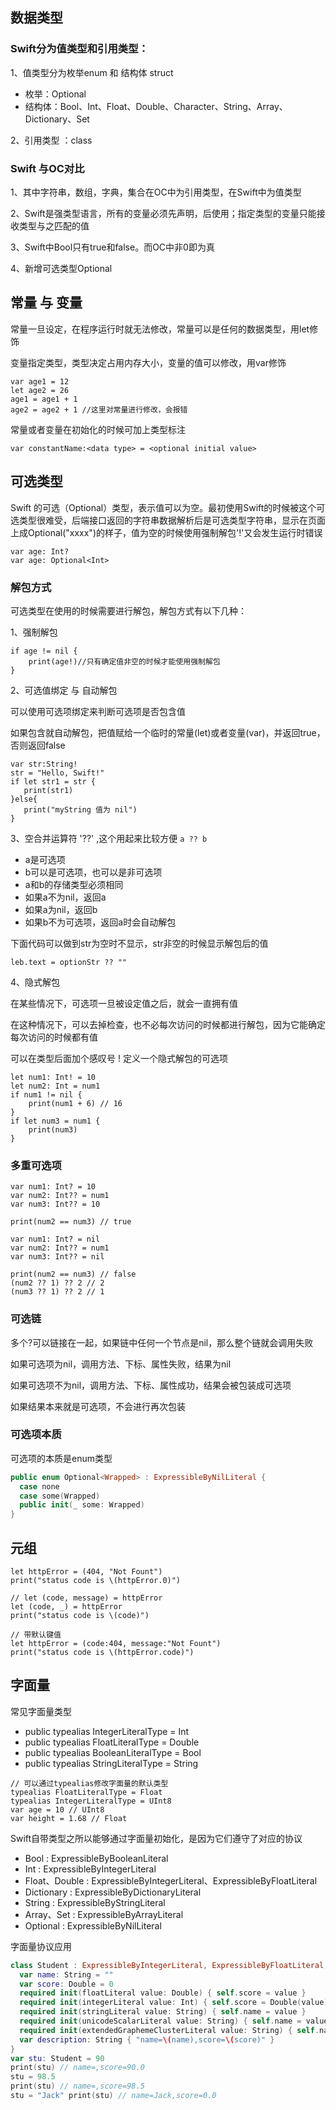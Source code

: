 ## 数据类型

### Swift分为值类型和引用类型：

1、值类型分为枚举enum 和 结构体 struct

- 枚举：Optional
- 结构体：Bool、Int、Float、Double、Character、String、Array、Dictionary、Set

2、引用类型 ：class

### Swift 与OC对比

1、其中字符串，数组，字典，集合在OC中为引用类型，在Swift中为值类型

2、Swift是强类型语言，所有的变量必须先声明，后使用；指定类型的变量只能接收类型与之匹配的值

3、Swift中Bool只有true和false。而OC中非0即为真

4、新增可选类型Optional

## 常量 与 变量

常量一旦设定，在程序运行时就无法修改，常量可以是任何的数据类型，用let修饰

变量指定类型，类型决定占用内存大小，变量的值可以修改，用var修饰

```
var age1 = 12
let age2 = 26
age1 = age1 + 1
age2 = age2 + 1 //这里对常量进行修改，会报错
```

常量或者变量在初始化的时候可加上类型标注

``var constantName:<data type> = <optional initial value>``

## 可选类型

Swift 的可选（Optional）类型，表示值可以为空。最初使用Swift的时候被这个可选类型很难受，后端接口返回的字符串数据解析后是可选类型字符串，显示在页面上成Optional("xxxx")的样子，值为空的时候使用强制解包'!'又会发生运行时错误

```
var age: Int?
var age: Optional<Int>

```

### 解包方式

可选类型在使用的时候需要进行解包，解包方式有以下几种：

1、强制解包

```
if age != nil {
	print(age!)//只有确定值非空的时候才能使用强制解包
}
```

2、可选值绑定 与 自动解包

可以使用可选项绑定来判断可选项是否包含值

如果包含就自动解包，把值赋给一个临时的常量(let)或者变量(var)，并返回true，否则返回false

```
var str:String!
str = "Hello, Swift!"
if let str1 = str {
   print(str1)
}else{
   print("myString 值为 nil")
}
```

3、空合并运算符 '??' ,这个用起来比较方便
`` a ?? b ``

- a是可选项
- b可以是可选项，也可以是非可选项
- a和b的存储类型必须相同
- 如果a不为nil，返回a
- 如果a为nil，返回b
- 如果b不为可选项，返回a时会自动解包

下面代码可以做到str为空时不显示，str非空的时候显示解包后的值

``leb.text = optionStr ?? ""``

4、隐式解包

在某些情况下，可选项一旦被设定值之后，就会一直拥有值 

在这种情况下，可以去掉检查，也不必每次访问的时候都进行解包，因为它能确定每次访问的时候都有值 

可以在类型后面加个感叹号 ! 定义一个隐式解包的可选项

```
let num1: Int! = 10 
let num2: Int = num1 
if num1 != nil {
	print(num1 + 6) // 16 
} 
if let num3 = num1 {
	print(num3) 
}
```

### 多重可选项

```
var num1: Int? = 10 
var num2: Int?? = num1 
var num3: Int?? = 10

print(num2 == num3) // true		
```



```
var num1: Int? = nil 
var num2: Int?? = num1 
var num3: Int?? = nil

print(num2 == num3) // false
(num2 ?? 1) ?? 2 // 2 
(num3 ?? 1) ?? 2 // 1
```

### 可选链

多个?可以链接在一起，如果链中任何一个节点是nil，那么整个链就会调用失败

如果可选项为nil，调用方法、下标、属性失败，结果为nil 

如果可选项不为nil，调用方法、下标、属性成功，结果会被包装成可选项

如果结果本来就是可选项，不会进行再次包装

### 可选项本质

可选项的本质是enum类型

```swift
public enum Optional<Wrapped> : ExpressibleByNilLiteral { 
  case none 
  case some(Wrapped) 
  public init(_ some: Wrapped) 
}
```

## 元组

```
let httpError = (404, "Not Fount")
print("status code is \(httpError.0)")

// let (code, message) = httpError
let (code, _) = httpError
print("status code is \(code)")

// 带默认键值
let httpError = (code:404, message:"Not Fount")
print("status code is \(httpError.code)")
```

## 字面量

常见字面量类型

- public typealias IntegerLiteralType = Int 
- public typealias FloatLiteralType = Double 
- public typealias BooleanLiteralType = Bool 
- public typealias StringLiteralType = String

```
// 可以通过typealias修改字面量的默认类型 
typealias FloatLiteralType = Float 
typealias IntegerLiteralType = UInt8 
var age = 10 // UInt8 
var height = 1.68 // Float
```

Swift自带类型之所以能够通过字面量初始化，是因为它们遵守了对应的协议

- Bool : ExpressibleByBooleanLiteral
- Int : ExpressibleByIntegerLiteral 
- Float、Double : ExpressibleByIntegerLiteral、ExpressibleByFloatLiteral
- Dictionary : ExpressibleByDictionaryLiteral  
- String : ExpressibleByStringLiteral
- Array、Set : ExpressibleByArrayLiteral 
- Optional : ExpressibleByNilLiteral

字面量协议应用

```swift
class Student : ExpressibleByIntegerLiteral, ExpressibleByFloatLiteral, ExpressibleByStringLiteral, CustomStringConvertible {
  var name: String = "" 
  var score: Double = 0 
  required init(floatLiteral value: Double) { self.score = value } 
  required init(integerLiteral value: Int) { self.score = Double(value) } 
  required init(stringLiteral value: String) { self.name = value } 
  required init(unicodeScalarLiteral value: String) { self.name = value } 
  required init(extendedGraphemeClusterLiteral value: String) { self.name = value } 
  var description: String { "name=\(name),score=\(score)" }
} 
var stu: Student = 90 
print(stu) // name=,score=90.0 
stu = 98.5 
print(stu) // name=,score=98.5 
stu = "Jack" print(stu) // name=Jack,score=0.0
```


